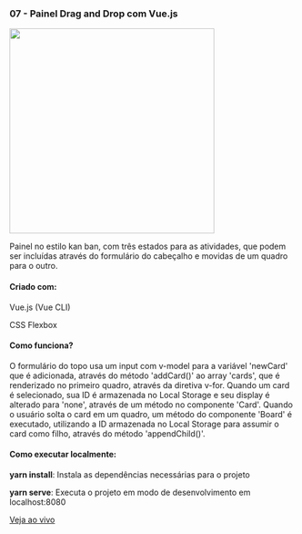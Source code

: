 <h3 align="left">07 - Painel Drag and Drop com Vue.js</h3>
<img src="https://drive.google.com/uc?export=view&id=1GqVizuvCB5olm_CxuuCK5L5HLrZkjjle" width="360" />
<p align="left">Painel no estilo kan ban, com três estados para as atividades, que podem ser incluídas através do formulário do cabeçalho e movidas de um quadro para o outro.</p>

<h4 align="left">Criado com:</h4>
<p align="left">Vue.js (Vue CLI)</p>
<p align="left">CSS Flexbox</p>

<h4 align="left">Como funciona?</h4>
<p align="left">O formulário do topo usa um input com v-model para a variável 'newCard' que é adicionada, através do método 'addCard()' ao array 'cards', que é renderizado no primeiro quadro, através da diretiva v-for. Quando um card é selecionado, sua ID é armazenada no Local Storage e seu display é alterado para 'none', através de um método no componente 'Card'. Quando o usuário solta o card em um quadro, um método do componente 'Board' é executado, utilizando a ID armazenada no Local Storage para assumir o card como filho, através do método 'appendChild()'. </p>

<h4 align="left">Como executar localmente:</h4>
<p align="left"><b>yarn install</b>: Instala as dependências necessárias para o projeto</p>
<p align="left"><b>yarn serve</b>: Executa o projeto em modo de desenvolvimento em localhost:8080</p>

[Veja ao vivo](https://g31-painel-drag-and-drop.now.sh/)

